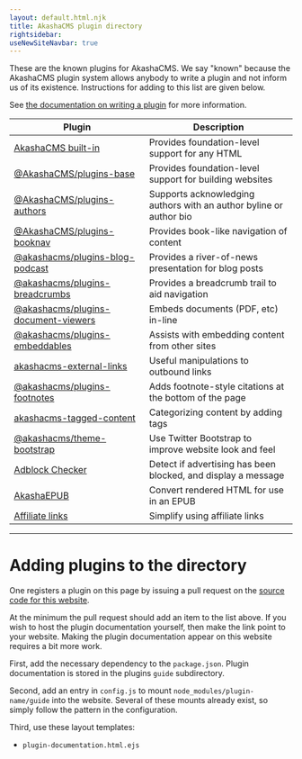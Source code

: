 ```yaml
---
layout: default.html.njk
title: AkashaCMS plugin directory
rightsidebar:
useNewSiteNavbar: true
---
```


These are the known plugins for AkashaCMS.  We say "known" because the AkashaCMS plugin system allows anybody to write a plugin and not inform us of its existence.  Instructions for adding to this list are given below.

See [the documentation on writing a plugin](/akasharender/plugins-writing.html) for more information.

Plugin | Description
-------|-------------
[AkashaCMS built-in](built-in/index.html) | Provides foundation-level support for any HTML
[@AkashaCMS/plugins-base](base/index.html) | Provides foundation-level support for building websites
[@AkashaCMS/plugins-authors](authors/index.html) | Supports acknowledging authors with an author byline or author bio
[@AkashaCMS/plugins-booknav](booknav/index.html) | Provides book-like navigation of content
[@akashacms/plugins-blog-podcast](blog-podcast/index.html) | Provides a river-of-news presentation for blog posts
[@akashacms/plugins-breadcrumbs](breadcrumbs/index.html) | Provides a breadcrumb trail to aid navigation
[@akashacms/plugins-document-viewers](document-viewers/index.html) | Embeds documents (PDF, etc) in-line
[@akashacms/plugins-embeddables](embeddables/index.html) | Assists with embedding content from other sites
[akashacms-external-links](external-links/index.html) | Useful manipulations to outbound links
[@akashacms/plugins-footnotes](footnotes/index.html) | Adds footnote-style citations at the bottom of the page
[akashacms-tagged-content](tagged-content/index.html) | Categorizing content by adding tags
[@akashacms/theme-bootstrap](theme-bootstrap/index.html) | Use Twitter Bootstrap to improve website look and feel
[Adblock Checker](adblock-checker/index.html) | Detect if advertising has been blocked, and display a message
[AkashaEPUB](akasharender-epub/index.html) | Convert rendered HTML for use in an EPUB
[Affiliate links](affiliates/index.html) | Simplify using affiliate links

<!-- 
<ul class="list-group">
<li class="list-group-item">
    <a type="button" class="btn btn-link" href="built-in/index.html">
        AkashaCMS built-in</a> Provides foundation-level support for any HTML</li>
<li class="list-group-item">
    <a type="button" class="btn btn-link" href="base/index.html">
        AkashaCMS-base</a> Provides foundation-level support for building websites</li>
<li class="list-group-item">
    <a type="button" class="btn btn-link" href="booknav/index.html">
        AkashaCMS-booknav</a> Provides book-like navigation of content</li>
<li class="list-group-item">
    <a type="button" class="btn btn-link" href="blog-podcast/index.html">
        akashacms-blog-podcast</a> Provides a river-of-news presentation for blog posts</li>
<li class="list-group-item">
    <a type="button" class="btn btn-link" href="breadcrumbs/index.html">
        akashacms-breadcrumbs</a> Provides a breadcrumb trail to aid navigation</li>
<li class="list-group-item">
    <a type="button" class="btn btn-link" href="document-viewers/index.html">
        akashacms-document-viewers</a> Embeds documents (PDF, etc) in-line</li>
<li class="list-group-item">
    <a type="button" class="btn btn-link" href="embeddables/index.html">
        akashacms-embeddables</a> Assists with embedding content from other sites</li>
<li class="list-group-item">
    <a type="button" class="btn btn-link" href="external-links/index.html">
        akashacms-external-links</a> Useful manipulations to outbound links</li>
<li class="list-group-item">
    <a type="button" class="btn btn-link" href="footnotes/index.html">
        akashacms-footnotes</a> Adds footnote-style citations at the bottom of the page</li>
<li class="list-group-item">
    <a type="button" class="btn btn-link" href="tagged-content/index.html">
        akashacms-tagged-content</a> Categorizing content by adding tags.</li>
<li class="list-group-item">
    <a type="button" class="btn btn-link" href="theme-bootstrap/index.html">
        akashacms-theme-bootstrap</a> Use Twitter Bootstrap to improve website look and feel.</li>
<li class="list-group-item">
    <a type="button" class="btn btn-link" href="adblock-checker/index.html">
        Adblock Checker</a> Detect if advertising has been blocked, and display a message</li>
<li class="list-group-item">
    <a type="button" class="btn btn-link" href="akasharender-epub/index.html">
        AkashaEPUB</a> Convert rendered HTML for use in an EPUB</li>
<li class="list-group-item">
    <a type="button" class="btn btn-link" href="affiliates/index.html">
        Affiliate links</a> Simplify using affiliate links</li>
</ul>
-->

------------------------------------

# Adding plugins to the directory

One registers a plugin on this page by issuing a pull request on the [source code for this website](https://github.com/robogeek/akashacms-website).

At the minimum the pull request should add an item to the list above.  If you wish to host the plugin documentation yourself, then make the link point to your website.  Making the plugin documentation appear on this website requires a bit more work.

First, add the necessary dependency to the `package.json`.  Plugin documentation is stored in the plugins `guide` subdirectory.

Second, add an entry in `config.js` to mount `node_modules/plugin-name/guide` into the website.  Several of these mounts already exist, so simply follow the pattern in the configuration.

Third, use these layout templates:

* `plugin-documentation.html.ejs`
